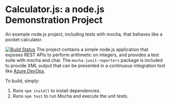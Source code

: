 Calculator.js: a node.js Demonstration Project
==============================================
An example node.js project, including tests with mocha, that behaves like
a pocket calculator.

[![Build Status](https://dev.azure.com/patiponm/Integrating%20External%20Source%20Control%20with%20Azure%20Pipelines/_apis/build/status/patiponm.calculator?branchName=refs%2Fpull%2F1%2Fmerge)](https://dev.azure.com/patiponm/Integrating%20External%20Source%20Control%20with%20Azure%20Pipelines/_build/latest?definitionId=11&branchName=refs%2Fpull%2F1%2Fmerge)
The project contains a simple node.js application that exposes REST APIs
to perform arithmetic on integers, and provides a test suite with mocha
and chai.  The `mocha-junit-reporters` package is included to provide XML
output that can be presented in a continuous integration tool like
[Azure DevOps](https://azure.com/devops).

To build, simply:

1. Runs `npm install` to install dependencies.
2. Runs `npm test` to run Mocha and execute the unit tests.

